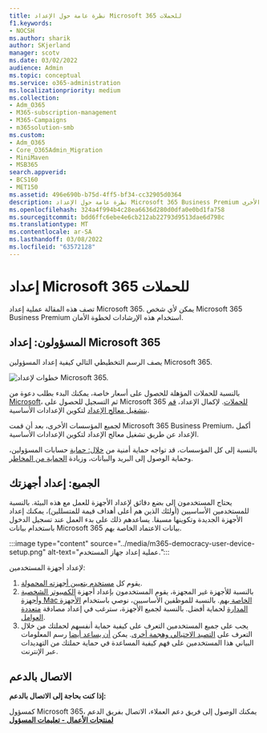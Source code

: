 ```yaml
---
title: نظرة عامة حول الإعداد Microsoft 365 للحملات
f1.keywords:
- NOCSH
ms.author: sharik
author: SKjerland
manager: scotv
ms.date: 03/02/2022
audience: Admin
ms.topic: conceptual
ms.service: o365-administration
ms.localizationpriority: medium
ms.collection:
- Adm_O365
- M365-subscription-management
- M365-Campaigns
- m365solution-smb
ms.custom:
- Adm_O365
- Core_O365Admin_Migration
- MiniMaven
- MSB365
search.appverid:
- BCS160
- MET150
ms.assetid: 496e690b-b75d-4ff5-bf34-cc32905d0364
description: نظرة عامة حول الإعداد Microsoft 365 Business Premium الحملات أو الشركات الأخرى
ms.openlocfilehash: 324a4f994b4c28ea6636d280d0dfa0e0bd1fa758
ms.sourcegitcommit: bdd6ffc6ebe4e6cb212ab22793d9513dae6d798c
ms.translationtype: MT
ms.contentlocale: ar-SA
ms.lasthandoff: 03/08/2022
ms.locfileid: "63572128"
---
```

# <a name="set-up-microsoft-365-for-campaigns"></a>إعداد Microsoft 365 للحملات

تصف هذه المقالة عملية إعداد Microsoft 365. يمكن لأي شخص Microsoft 365 Business Premium استخدام هذه الإرشادات لخطوة الأمان.

## <a name="admins-set-up-microsoft-365"></a>المسؤولون: إعداد Microsoft 365

يصف الرسم التخطيطي التالي كيفية إعداد المسؤولين Microsoft 365.

![خطوات لإعداد Microsoft 365.](../media/M365-democracy-SetUpProcess.png)

بالنسبة للحملات المؤهلة للحصول على أسعار خاصة، يمكنك البدء بطلب دعوة من [Microsoft](https://m365forcampaigns.microsoft.com/)، ثم التسجيل للحصول على Microsoft 365 [للحملات](m365-campaigns-sign-up.md). لإكمال الإعداد، [قم بتشغيل معالج الإعداد](../business/set-up.md?toc=/microsoft-365/campaigns/toc.json) لتكوين الإعدادات الأساسية.

لجميع المؤسسات الأخرى، بعد أن قمت Microsoft 365 Business Premium، أكمل [](../admin/admin-overview/sign-up-for-office-365.md)الإعداد عن طريق تشغيل معالج الإعداد لتكوين الإعدادات الأساسية.[](../business/set-up.md?toc=/microsoft-365/campaigns/toc.json)

بالنسبة إلى كل المؤسسات، قد تواجه حماية أمنية من [خلال: حماية](m365bp-protect-admin-accounts.md) حسابات المسؤولين، [](m365bp-conditional-access.md)وحماية الوصول إلى البريد والبيانات، وزيادة [الحماية من المخاطر](m365bp-increase-protection.md).

## <a name="everyone-set-up-your-devices"></a>الجميع: إعداد أجهزتك

يحتاج المستخدمون إلى بضع دقائق لإعداد الأجهزة للعمل مع هذه البيئة. بالنسبة للمستخدمين الأساسيين (أولئك الذين هم أعلى أهداف قيمة للمتسللين)، يمكنك إعداد الأجهزة الجديدة وتكوينها مسبقا. يساعدهم ذلك على بدء العمل عند تسجيل الدخول باستخدام بيانات Microsoft 365 بيانات الاعتماد الخاصة بهم.

:::image type="content" source="../media/m365-democracy-user-device-setup.png" alt-text="عملية إعداد جهاز المستخدم.":::
  
لإعداد أجهزة المستخدمين:

1. يقوم كل [مستخدم بتعيين أجهزته المحمولة](../business/set-up-mobile-devices.md?toc=%2Fmicrosoft-365%2Fcampaigns%2Ftoc.json).
2. بالنسبة للأجهزة غير المجهزة، يقوم المستخدمون بإعداد أجهزة [الكمبيوتر الشخصية وأجهزة Mac الخاصة بهم](m365bp-protect-pcs-macs.md).
بالنسبة للموظفين الأساسيين، نوصي باستخدام [الأجهزة المدارة](../business/set-up-windows-devices.md) لحماية أفضل. بالنسبة لجميع الأجهزة، سترغب في إعداد مصادقة [متعددة العوامل](m365bp-multifactor-authentication.md).
3. يجب على جميع المستخدمين التعرف على كيفية حماية أنفسهم لحملتك من خلال التعرف على [التصيد الاحتيالي وهجمة أخرى](m365-campaigns-phishing-and-attacks.md). يمكن [أن يساعد أيضا](m365-campaigns-protect-campaign-infographic.md) رسم المعلومات البياني هذا المستخدمين على فهم كيفية المساعدة في حماية حملتك من التهديدات عبر الإنترنت.

## <a name="contact-support"></a>الاتصال بالدعم

 **إذا كنت بحاجة إلى الاتصال بالدعم:**
  
كمسؤول Microsoft 365، يمكنك الوصول إلى فريق دعم العملاء، الاتصال بفريق الدعم **[لمنتجات الأعمال - تعليمات المسؤول](../business-video/get-help-support.md)**

